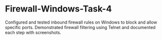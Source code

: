 # Firewall-Windows-Task-4
Configured and tested inbound firewall rules on Windows to block and allow specific ports. Demonstrated firewall filtering using Telnet and documented each step with screenshots.
